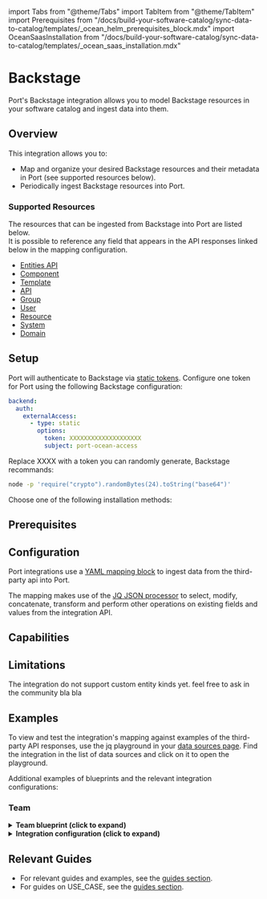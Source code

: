 import Tabs from "@theme/Tabs"
import TabItem from "@theme/TabItem"
import Prerequisites from "/docs/build-your-software-catalog/sync-data-to-catalog/templates/\_ocean_helm_prerequisites_block.mdx"
import OceanSaasInstallation from "/docs/build-your-software-catalog/sync-data-to-catalog/templates/_ocean_saas_installation.mdx"

# Backstage

Port's Backstage integration allows you to model Backstage resources in your software catalog and ingest data into them.

## Overview

This integration allows you to:

- Map and organize your desired Backstage resources and their metadata in Port (see supported resources below).
- Periodically ingest Backstage resources into Port.

### Supported Resources

The resources that can be ingested from Backstage into Port are listed below.  
It is possible to reference any field that appears in the API responses linked below in the mapping configuration.

- [Entities API](https://backstage.io/docs/features/software-catalog/software-catalog-api/#get-entitiesby-query)
- [Component](https://backstage.io/docs/features/software-catalog/descriptor-format#kind-component)
- [Template](https://backstage.io/docs/features/software-catalog/descriptor-format#kind-template)
- [API](https://backstage.io/docs/features/software-catalog/descriptor-format#kind-api)
- [Group](https://backstage.io/docs/features/software-catalog/descriptor-format#kind-group)
- [User](https://backstage.io/docs/features/software-catalog/descriptor-format#kind-user)
- [Resource](https://backstage.io/docs/features/software-catalog/descriptor-format#kind-resource)
- [System](https://backstage.io/docs/features/software-catalog/descriptor-format#kind-system)
- [Domain](https://backstage.io/docs/features/software-catalog/descriptor-format#kind-domain)


## Setup

Port will authenticate to Backstage via [static tokens](https://backstage.io/docs/auth/service-to-service-auth/#static-tokens).
Configure one token for Port using the following Backstage configuration:

```yaml showLineNumbers
backend:
  auth:
    externalAccess:
      - type: static
        options:
          token: XXXXXXXXXXXXXXXXXXXX
          subject: port-ocean-access
```

Replace XXXX with a token you can randomly generate, Backstage recommands:
```bash
node -p 'require("crypto").randomBytes(24).toString("base64")'
```


Choose one of the following installation methods:

<Tabs groupId="installation-methods" queryString="installation-methods">

<TabItem value="hosted-by-port" label="Hosted by Port" default>

<OceanSaasInstallation/>

</TabItem>

<TabItem value="real-time-self-hosted" label="Real-time (self-hosted)">

<h2> Prerequisites </h2>
 
<Prerequisites/>

</TabItem>

<TabItem value="one-time-ci" label="Scheduled (CI)">

</TabItem>

</Tabs>


## Configuration

Port integrations use a [YAML mapping block](/build-your-software-catalog/customize-integrations/configure-mapping#configuration-structure) to ingest data from the third-party api into Port.

The mapping makes use of the [JQ JSON processor](https://stedolan.github.io/jq/manual/) to select, modify, concatenate, transform and perform other operations on existing fields and values from the integration API.

## Capabilities

<!-- Add any unique capability here using a ### header. For example:
### Ingest files from your repositories
-->

## Limitations

The integration do not support custom entity kinds yet. feel free to ask in the community bla bla

## Examples

<!-- Make sure to add examples of supported blueprints and mappings -->
<!--If there are 5 or more examples, create a new page for the examples and link to it here. -->

To view and test the integration's mapping against examples of the third-party API responses, use the jq playground in your [data sources page](https://app.getport.io/settings/data-sources). Find the integration in the list of data sources and click on it to open the playground.

Additional examples of blueprints and the relevant integration configurations:

<!-- Here is an example of blueprint and integration configuration (Replace with the integration resources) -->
### Team

<details>
<summary><b>Team blueprint (click to expand)</b></summary>

```json showLineNumbers
{
  "identifier": "linearTeam",
  "title": "Linear Team",
  "icon": "Linear",
  "description": "A Linear team",
  "schema": {
    "properties": {
      "description": {
        "type": "string",
        "title": "Description",
        "description": "Team description"
      },
      "workspaceName": {
        "type": "string",
        "title": "Workspace Name",
        "description": "The name of the workspace this team belongs to"
      },
      "url": {
        "title": "Team URL",
        "type": "string",
        "format": "url",
        "description": "URL to the team in Linear"
      }
    }
  },
  "calculationProperties": {}
}
```

</details>

<details>
<summary><b>Integration configuration (click to expand)</b></summary>

```yaml showLineNumbers
createMissingRelatedEntities: true
deleteDependentEntities: true
resources:
  - kind: team
    selector:
      query: "true"
    port:
      entity:
        mappings:
          identifier: .key
          title: .name
          blueprint: '"linearTeam"'
          properties:
            description: .description
            workspaceName: .organization.name
            url: "\"https://linear.app/\" + .organization.urlKey + \"/team/\" + .key"
```

</details>

## Relevant Guides

<!-- This section should contain one or more links (using bullets) to the guides section, filtered by technology/use-case. -->
<!-- Make sure to replace the ?tags=<X> with your integration identifier -->
- For relevant guides and examples, see the [guides section](https://docs.getport.io/guides?tags=<X>).
- For guides on USE_CASE, see the [guides section](https://docs.getport.io/guides?tags=<USE_CASE>).
